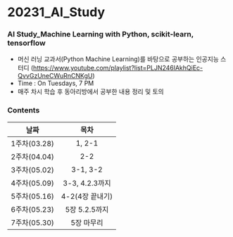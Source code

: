 # 20231_AI_Study
### AI Study_Machine Learning with Python, scikit-learn, tensorflow

- 머신 러닝 교과서(Python Machine Learning)를 바탕으로 공부하는 인공지능 스터디
(https://www.youtube.com/playlist?list=PLJN246lAkhQiEc-QvvGzUneCWuRnCNKgU)
- Time : On Tuesdays, 7 PM
- 매주 차시 학습 후 동아리방에서 공부한 내용 정리 및 토의

### Contents
|날짜|목차|
|:--:|:--:|
|1주차(03.28)|1, 2-1|
|2주차(04.04)|2-2|
|3주차(05.02)|3-1, 3-2|
|4주차(05.09)|3-3, 4.2.3까지|
|5주차(05.16)|4-2(4장 끝내기)|
|6주차(05.23)|5장 5.2.5까지|
|7주차(05.30)|5장 마무리|
